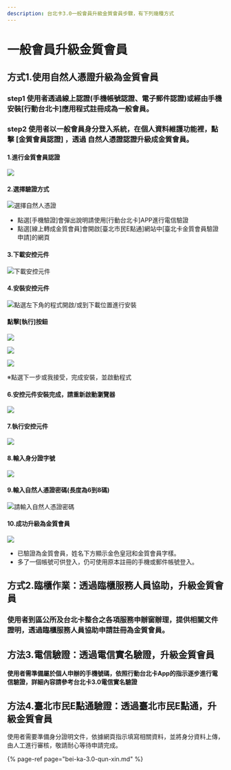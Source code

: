 ```yaml
---
description: 台北卡3.0一般會員升級金質會員步驟，有下列幾種方式
---
```


# 一般會員升級金質會員

## 方式1.使用自然人憑證升級為金質會員

###  step1 使用者透過線上認證\(手機帳號認證、電子郵件認證\)或經由手機安裝\[行動台北卡\]應用程式註冊成為一般會員。

###  step2 使用者以一般會員身分登入系統，在個人資料維護功能裡，點擊 \[金質會員認證\] ，透過 自然人憑證認證升級成金質會員。

####  1.進行金質會員認證

![](../.gitbook/assets/001.png)

#### 2.選擇驗證方式

![&#x9078;&#x64C7;&#x81EA;&#x7136;&#x4EBA;&#x6191;&#x8B49;](../.gitbook/assets/002.png)

* 點選\[手機驗證\]會彈出說明請使用\[行動台北卡\]APP進行電信驗證
* 點選\[線上轉成金質會員\]會開啟\[臺北市民E點通\]網站中\[臺北卡金質會員驗證申請\]的網頁

#### 3.下載安控元件

![&#x4E0B;&#x8F09;&#x5B89;&#x63A7;&#x5143;&#x4EF6;](../.gitbook/assets/003.png)

####  4.安裝安控元件 

![&#x9EDE;&#x9078;&#x5DE6;&#x4E0B;&#x89D2;&#x7684;&#x7A0B;&#x5F0F;&#x958B;&#x555F;/&#x6216;&#x5230;&#x4E0B;&#x8F09;&#x4F4D;&#x7F6E;&#x9032;&#x884C;&#x5B89;&#x88DD;](../.gitbook/assets/004.png)

#### 點擊\[執行\]按鈕



![](../.gitbook/assets/005.png)

![](../.gitbook/assets/006.png)

![](../.gitbook/assets/007.png)

※點選下一步或我接受，完成安裝，並啟動程式

#### 6.安控元件安裝完成，請重新啟動瀏覽器

![](../.gitbook/assets/008.png)

####  7.執行安控元件

![](../.gitbook/assets/010.png)

####  8.輸入身分證字號

![](../.gitbook/assets/011.png)

####  9.輸入自然人憑證密碼\(長度為6到8碼\)

![&#x8ACB;&#x8F38;&#x5165;&#x81EA;&#x7136;&#x4EBA;&#x6191;&#x8B49;&#x5BC6;&#x78BC;](../.gitbook/assets/012.png)

####  10.成功升級為金質會員

![](../.gitbook/assets/013.png)

* 已驗證為金質會員，姓名下方顯示金色皇冠和金質會員字樣。
* 多了一個帳號可供登入，仍可使用原本註冊的手機或郵件帳號登入。

## 方式2.臨櫃作業：透過臨櫃服務人員協助，升級金質會員

###  使用者到區公所及台北卡整合之各項服務申辦窗辦理，提供相關文件證明，透過臨櫃服務人員協助申請註冊為金質會員。

## 方法3.電信驗證：透過電信實名驗證，升級金質會員

#### 使用者需準備屬於個人申辦的手機號碼，依照行動台北卡App的指示逐步進行電信驗證，詳細內容請參考台北卡3.0電信實名驗證

## 方法4.臺北市民E點通驗證：透過臺北市民E點通，升級金質會員

使用者需要準備身分證明文件，依據網頁指示填寫相關資料，並將身分資料上傳，由人工進行審核，敬請耐心等待申請完成。

{% page-ref page="bei-ka-3.0-qun-xin.md" %}



